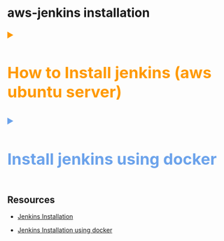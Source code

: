 # aws-jenkins installation

<details style='color:#FF9900; font-size: 1.5rem'>
  <summary>
    <h2> How to Install jenkins (aws ubuntu server)</h2>
  </summary>

1. ### Select Preferred image Select instance type

![Alt text](/images/image-1.png)

2. ### Select ubuntu key for ssh

![Alt text](/images/image-2.png)

3. ### For the network setting make sure it has port 8080 is available. Because jenkins runs on port 8080

![Alt text](/images/image-3.png)

3. ### Click launch

![Alt text](/images/image-4.png)

4. ### Copy the ssh command and paste it in your terminal

![Alt text](/images/image-5.png)

5. ### Copy paste below command to update the repository in the machine and install jenkins

```bash
curl -fsSL https://pkg.jenkins.io/debian-stable/jenkins.io-2023.key | sudo tee \
/usr/share/keyrings/jenkins-keyring.asc > /dev/null
echo deb [signed-by=/usr/share/keyrings/jenkins-keyring.asc] \
https://pkg.jenkins.io/debian-stable binary/ | sudo tee \
/etc/apt/sources.list.d/jenkins.list > /dev/null
```

```bash
sudo apt-get update
```

```bash
sudo apt-get install jenkins
```

6. ### Make sure java installed

- To check java installed

```bash
java -v
```

- To install java

```bash
sudo apt update
sudo apt install openjdk-17-jre
java -version
openjdk version "17.0.7" 2023-04-18
OpenJDK Runtime Environment (build 17.0.7+7-Debian-1deb11u1)
OpenJDK 64-Bit Server VM (build 17.0.7+7-Debian-1deb11u1, mixed mode, sharing)
```

7. ### Start Jenkins

- To check jenkins status

```sh
sudo systemctl status jenkins
```

- To start jenkins service

```bash
sudo systemctl start jenkins
```

![Alt text](/images/image-6.png)

- should see the status active

8. ### To check the password for the jenkins

```bash
sudo cat /var/lib/jenkins/secrets/initialAdminPassword
```

- copy paste the Administrator password

![Alt text](/images/image-7.png)

</details>

<details  style='color:#6ca3eb; font-size: 1.5rem'>

  <summary><h2>Install jenkins using docker</h2></summary>

- Create a network called jenkins

```bash
docker network create jenkins
```

- use the Dockerfile provided

```bash
docker build -t myjenkins-blueocean:2.414.2-1 .
```

- to run the image

```bash
docker run --name jenkins-blueocean --restart=on-failure --detach \
--network jenkins --env DOCKER_HOST=tcp://docker:2376 \
--env DOCKER_CERT_PATH=/certs/client --env DOCKER_TLS_VERIFY=1 \
--publish 8081:8080 --publish 50000:50000 \
--volume jenkins-data:/var/jenkins_home \
--volume jenkins-docker-certs:/certs/client:ro \
myjenkins-blueocean:2.414.2-1
```

- to access docker container

```bash
docker exec -it jenkins-blueocean bash
```

- to access docker container as root

```bash
docker exec -it -u root jenkins-blueocean bash
```

</details>

## Resources

  <!-- - <a href="https://www.jenkins.io/doc/book/installing/linux/#debianubuntu">Jenkins Installation</a> -->

- [Jenkins Installation](https://www.jenkins.io/doc/book/installing/linux/#debianubuntu)

  <!-- - <a href="https://www.jenkins.io/doc/book/installing/docker/">Jenkins Installation using docker</a> -->

- [Jenkins Installation using docker](https://www.jenkins.io/doc/book/installing/docker/)
